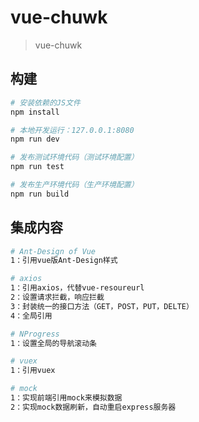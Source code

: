 # vue-chuwk

> vue-chuwk

## 构建

``` bash
# 安装依赖的JS文件
npm install

# 本地开发运行：127.0.0.1:8080
npm run dev

# 发布测试环境代码（测试环境配置）
npm run test

# 发布生产环境代码（生产环境配置）
npm run build
```

## 集成内容

``` bash
# Ant-Design of Vue
1：引用vue版Ant-Design样式

# axios
1：引用axios，代替vue-resoureurl
2：设置请求拦截，响应拦截
3：封装统一的接口方法（GET，POST，PUT，DELTE）
4：全局引用

# NProgress
1：设置全局的导航滚动条

# vuex
1：引用vuex

# mock
1：实现前端引用mock来模拟数据
2：实现mock数据刷新，自动重启express服务器